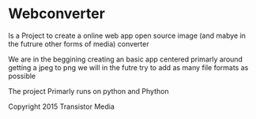 # Webconverter
Is a Project to create a online web app open source image (and mabye in the futrure other forms of media) converter


We are in the beggining creating an basic app centered primarly around getting a jpeg to png we will in the futre try to add as many file formats as possible

The project Primarly runs on python and Phython


Copyright 2015 Transistor Media
